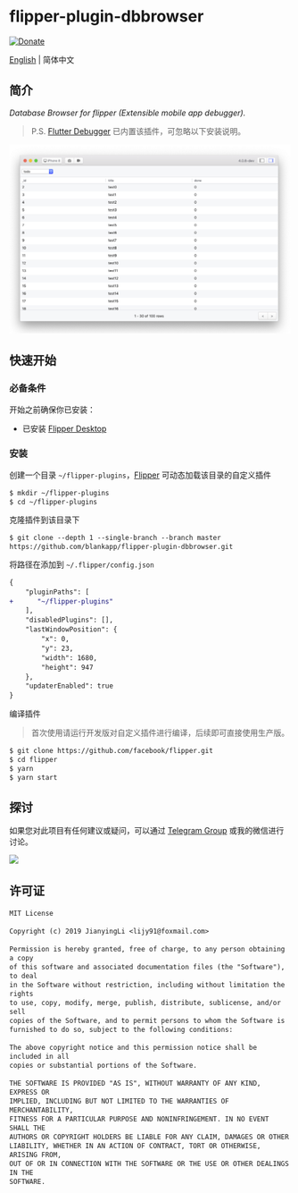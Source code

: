 # flipper-plugin-dbbrowser

[![Donate](https://img.shields.io/badge/Donate-PayPal-green.svg)](https://www.paypal.com/cgi-bin/webscr?cmd=_donations&business=lijy91%40live.com&currency_code=USD&source=url)

[English](./README.md) | 简体中文

## 简介

*Database Browser for flipper (Extensible mobile app debugger).*

> P.S. [Flutter Debugger](https://github.com/blankapp/flutter-debugger) 已内置该插件，可忽略以下安装说明。

![dbbrowser](./snapshot.png)

## 快速开始

### 必备条件

开始之前确保你已安装：

- 已安装 [Flipper Desktop](https://fbflipper.com/docs/getting-started.html)

### 安装

创建一个目录 `~/flipper-plugins`，[Flipper](https://fbflipper.com) 可动态加载该目录的自定义插件

```
$ mkdir ~/flipper-plugins
$ cd ~/flipper-plugins
```

克隆插件到该目录下

```
$ git clone --depth 1 --single-branch --branch master https://github.com/blankapp/flipper-plugin-dbbrowser.git
```

将路径在添加到 `~/.flipper/config.json`

```diff
{
    "pluginPaths": [
+      "~/flipper-plugins"
    ],
    "disabledPlugins": [],
    "lastWindowPosition": {
        "x": 0,
        "y": 23,
        "width": 1680,
        "height": 947
    },
    "updaterEnabled": true
}
```

编译插件

> 首次使用请运行开发版对自定义插件进行编译，后续即可直接使用生产版。

```
$ git clone https://github.com/facebook/flipper.git
$ cd flipper
$ yarn
$ yarn start
```

## 探讨

如果您对此项目有任何建议或疑问，可以通过 [Telegram Group](https://t.me/flutterdebugger) 或我的微信进行讨论。

![](http://blankapp.org/assets/images/wechat_qrcode.png)

## 许可证

```
MIT License

Copyright (c) 2019 JianyingLi <lijy91@foxmail.com>

Permission is hereby granted, free of charge, to any person obtaining a copy
of this software and associated documentation files (the "Software"), to deal
in the Software without restriction, including without limitation the rights
to use, copy, modify, merge, publish, distribute, sublicense, and/or sell
copies of the Software, and to permit persons to whom the Software is
furnished to do so, subject to the following conditions:

The above copyright notice and this permission notice shall be included in all
copies or substantial portions of the Software.

THE SOFTWARE IS PROVIDED "AS IS", WITHOUT WARRANTY OF ANY KIND, EXPRESS OR
IMPLIED, INCLUDING BUT NOT LIMITED TO THE WARRANTIES OF MERCHANTABILITY,
FITNESS FOR A PARTICULAR PURPOSE AND NONINFRINGEMENT. IN NO EVENT SHALL THE
AUTHORS OR COPYRIGHT HOLDERS BE LIABLE FOR ANY CLAIM, DAMAGES OR OTHER
LIABILITY, WHETHER IN AN ACTION OF CONTRACT, TORT OR OTHERWISE, ARISING FROM,
OUT OF OR IN CONNECTION WITH THE SOFTWARE OR THE USE OR OTHER DEALINGS IN THE
SOFTWARE.
```
